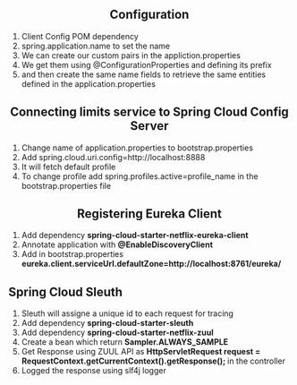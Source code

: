 <h2 align="center">Configuration</h2>
<ol>
	<li>Client Config POM dependency</li>
	<li>spring.application.name to set the name</li>
	<li>We can create our custom pairs in the appliction.properties</li>
	<li>We get them using @ConfigurationProperties and defining its prefix</li>
	<li>and then create the same name fields to retrieve the same entities defined in the application.properties</li>
</ol>

<h2 align="center">Connecting limits service to Spring Cloud Config Server</h2>
<ol>
	<li>Change name of application.properties to bootstrap.properties</li>
	<li>Add spring.cloud.uri.config=http://localhost:8888</li>
	<li>It will fetch default profile</li>
	<li>To change profile add spring.profiles.active=profile_name in the bootstrap.properties file</li>
</ol>

<h2 align="center">Registering Eureka Client</h2>
<ol>
	<li>Add dependency <strong>spring-cloud-starter-netflix-eureka-client</strong></li>
	<li>Annotate application with <strong>@EnableDiscoveryClient</strong></li>
	<li>Add in bootstrap.properties <strong>eureka.client.serviceUrl.defaultZone=http://localhost:8761/eureka/</strong></li>
</ol>

<h2 align="Cloud Sleuth">Spring Cloud Sleuth</h2>
<ol>
	<li>Sleuth will assigne a unique id to each request for tracing</li>
	<li>Add dependency <strong>spring-cloud-starter-sleuth</strong></li>
	<li>Add dependency <strong>spring-cloud-starter-netflix-zuul</strong></li>
	<li>Create a bean which return <strong>Sampler.ALWAYS_SAMPLE</strong></li>
	<li>Get Response using ZUUL API as <strong>HttpServletRequest request = RequestContext.getCurrentContext().getResponse();
	</strong> in the controller</li>
	<li>Logged the response using slf4j logger</li>
</ol>


